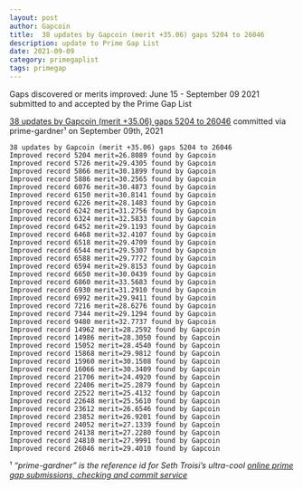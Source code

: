 ```yaml
---
layout: post
author: Gapcoin
title:  38 updates by Gapcoin (merit +35.06) gaps 5204 to 26046
description: update to Prime Gap List
date: 2021-09-09
category: primegaplist
tags: primegap
---
```


Gaps discovered or merits improved: June 15 - September 09 2021 submitted to and accepted by the Prime Gap List

[38 updates by Gapcoin (merit +35.06) gaps 5204 to 26046](https://github.com/primegap-list-project/prime-gap-list/commit/de80aceecc700e41acf8e030dc67d6fea5689864) committed via prime-gardner¹ on September 09th, 2021

```
38 updates by Gapcoin (merit +35.06) gaps 5204 to 26046
Improved record 5204 merit=26.8089 found by Gapcoin
Improved record 5726 merit=29.4305 found by Gapcoin
Improved record 5866 merit=30.1899 found by Gapcoin
Improved record 5886 merit=30.2565 found by Gapcoin
Improved record 6076 merit=30.4873 found by Gapcoin
Improved record 6150 merit=30.8141 found by Gapcoin
Improved record 6226 merit=28.1483 found by Gapcoin
Improved record 6242 merit=31.2756 found by Gapcoin
Improved record 6324 merit=32.5833 found by Gapcoin
Improved record 6452 merit=29.1193 found by Gapcoin
Improved record 6468 merit=32.4107 found by Gapcoin
Improved record 6518 merit=29.4709 found by Gapcoin
Improved record 6544 merit=29.5307 found by Gapcoin
Improved record 6588 merit=29.7772 found by Gapcoin
Improved record 6594 merit=29.8153 found by Gapcoin
Improved record 6650 merit=30.0439 found by Gapcoin
Improved record 6860 merit=33.5683 found by Gapcoin
Improved record 6930 merit=31.2910 found by Gapcoin
Improved record 6992 merit=29.9411 found by Gapcoin
Improved record 7216 merit=28.6276 found by Gapcoin
Improved record 7344 merit=29.1294 found by Gapcoin
Improved record 9480 merit=32.7737 found by Gapcoin
Improved record 14962 merit=28.2592 found by Gapcoin
Improved record 14986 merit=28.3050 found by Gapcoin
Improved record 15052 merit=28.4540 found by Gapcoin
Improved record 15868 merit=29.9812 found by Gapcoin
Improved record 15960 merit=30.1508 found by Gapcoin
Improved record 16066 merit=30.3409 found by Gapcoin
Improved record 21706 merit=24.4920 found by Gapcoin
Improved record 22406 merit=25.2879 found by Gapcoin
Improved record 22522 merit=25.4132 found by Gapcoin
Improved record 22648 merit=25.5610 found by Gapcoin
Improved record 23612 merit=26.6546 found by Gapcoin
Improved record 23852 merit=26.9201 found by Gapcoin
Improved record 24052 merit=27.1339 found by Gapcoin
Improved record 24138 merit=27.2280 found by Gapcoin
Improved record 24810 merit=27.9991 found by Gapcoin
Improved record 26046 merit=29.4010 found by Gapcoin
```

¹ *“prime-gardner” is the reference id for Seth Troisi’s ultra-cool [online prime gap submissions, checking and commit service](https://primegaps.cloudygo.com/)*
